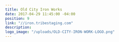 ```yaml
---
title: Old City Iron Works
date: 2017-04-29 11:45:00 -04:00
position: 9
link: "//iron.tribestaging.com"
description: 
logo_image: "/uploads/OLD-CITY-IRON-WORK-LOGO.png"
---
```


